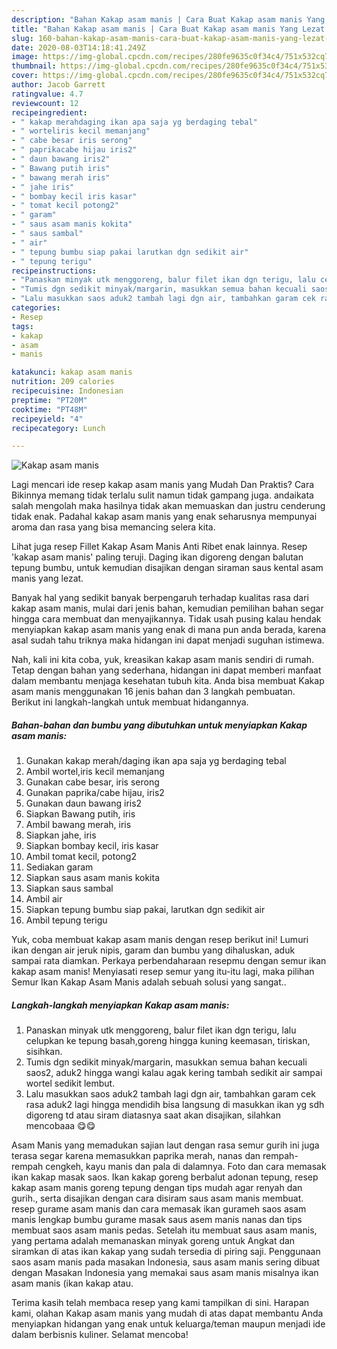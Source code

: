 ```yaml
---
description: "Bahan Kakap asam manis | Cara Buat Kakap asam manis Yang Lezat Sekali"
title: "Bahan Kakap asam manis | Cara Buat Kakap asam manis Yang Lezat Sekali"
slug: 160-bahan-kakap-asam-manis-cara-buat-kakap-asam-manis-yang-lezat-sekali
date: 2020-08-03T14:18:41.249Z
image: https://img-global.cpcdn.com/recipes/280fe9635c0f34c4/751x532cq70/kakap-asam-manis-foto-resep-utama.jpg
thumbnail: https://img-global.cpcdn.com/recipes/280fe9635c0f34c4/751x532cq70/kakap-asam-manis-foto-resep-utama.jpg
cover: https://img-global.cpcdn.com/recipes/280fe9635c0f34c4/751x532cq70/kakap-asam-manis-foto-resep-utama.jpg
author: Jacob Garrett
ratingvalue: 4.7
reviewcount: 12
recipeingredient:
- " kakap merahdaging ikan apa saja yg berdaging tebal"
- " worteliris kecil memanjang"
- " cabe besar iris serong"
- " paprikacabe hijau iris2"
- " daun bawang iris2"
- " Bawang putih iris"
- " bawang merah iris"
- " jahe iris"
- " bombay kecil iris kasar"
- " tomat kecil potong2"
- " garam"
- " saus asam manis kokita"
- " saus sambal"
- " air"
- " tepung bumbu siap pakai larutkan dgn sedikit air"
- " tepung terigu"
recipeinstructions:
- "Panaskan minyak utk menggoreng, balur filet ikan dgn terigu, lalu celupkan ke tepung basah,goreng hingga kuning keemasan, tiriskan, sisihkan."
- "Tumis dgn sedikit minyak/margarin, masukkan semua bahan kecuali saos2, aduk2 hingga wangi kalau agak kering tambah sedikit air sampai wortel sedikit lembut."
- "Lalu masukkan saos aduk2 tambah lagi dgn air, tambahkan garam cek rasa aduk2 lagi hingga mendidih bisa langsung di masukkan ikan yg sdh digoreng td atau siram diatasnya saat akan disajikan, silahkan mencobaaa 😋😋"
categories:
- Resep
tags:
- kakap
- asam
- manis

katakunci: kakap asam manis 
nutrition: 209 calories
recipecuisine: Indonesian
preptime: "PT20M"
cooktime: "PT48M"
recipeyield: "4"
recipecategory: Lunch

---
```



![Kakap asam manis](https://img-global.cpcdn.com/recipes/280fe9635c0f34c4/751x532cq70/kakap-asam-manis-foto-resep-utama.jpg)

Lagi mencari ide resep kakap asam manis yang Mudah Dan Praktis? Cara Bikinnya memang tidak terlalu sulit namun tidak gampang juga. andaikata salah mengolah maka hasilnya tidak akan memuaskan dan justru cenderung tidak enak. Padahal kakap asam manis yang enak seharusnya mempunyai aroma dan rasa yang bisa memancing selera kita.

Lihat juga resep Fillet Kakap Asam Manis Anti Ribet enak lainnya. Resep &#39;kakap asam manis&#39; paling teruji. Daging ikan digoreng dengan balutan tepung bumbu, untuk kemudian disajikan dengan siraman saus kental asam manis yang lezat.

Banyak hal yang sedikit banyak berpengaruh terhadap kualitas rasa dari kakap asam manis, mulai dari jenis bahan, kemudian pemilihan bahan segar hingga cara membuat dan menyajikannya. Tidak usah pusing kalau hendak menyiapkan kakap asam manis yang enak di mana pun anda berada, karena asal sudah tahu triknya maka hidangan ini dapat menjadi suguhan istimewa.


Nah, kali ini kita coba, yuk, kreasikan kakap asam manis sendiri di rumah. Tetap dengan bahan yang sederhana, hidangan ini dapat memberi manfaat dalam membantu menjaga kesehatan tubuh kita. Anda bisa membuat Kakap asam manis menggunakan 16 jenis bahan dan 3 langkah pembuatan. Berikut ini langkah-langkah untuk membuat hidangannya.

<!--inarticleads1-->

##### Bahan-bahan dan bumbu yang dibutuhkan untuk menyiapkan Kakap asam manis:

1. Gunakan  kakap merah/daging ikan apa saja yg berdaging tebal
1. Ambil  wortel,iris kecil memanjang
1. Gunakan  cabe besar, iris serong
1. Gunakan  paprika/cabe hijau, iris2
1. Gunakan  daun bawang iris2
1. Siapkan  Bawang putih, iris
1. Ambil  bawang merah, iris
1. Siapkan  jahe, iris
1. Siapkan  bombay kecil, iris kasar
1. Ambil  tomat kecil, potong2
1. Sediakan  garam
1. Siapkan  saus asam manis kokita
1. Siapkan  saus sambal
1. Ambil  air
1. Siapkan  tepung bumbu siap pakai, larutkan dgn sedikit air
1. Ambil  tepung terigu


Yuk, coba membuat kakap asam manis dengan resep berikut ini! Lumuri ikan dengan air jeruk nipis, garam dan bumbu yang dihaluskan, aduk sampai rata diamkan. Perkaya perbendaharaan resepmu dengan semur ikan kakap asam manis! Menyiasati resep semur yang itu-itu lagi, maka pilihan Semur Ikan Kakap Asam Manis adalah sebuah solusi yang sangat.. 

<!--inarticleads2-->

##### Langkah-langkah menyiapkan Kakap asam manis:

1. Panaskan minyak utk menggoreng, balur filet ikan dgn terigu, lalu celupkan ke tepung basah,goreng hingga kuning keemasan, tiriskan, sisihkan.
1. Tumis dgn sedikit minyak/margarin, masukkan semua bahan kecuali saos2, aduk2 hingga wangi kalau agak kering tambah sedikit air sampai wortel sedikit lembut.
1. Lalu masukkan saos aduk2 tambah lagi dgn air, tambahkan garam cek rasa aduk2 lagi hingga mendidih bisa langsung di masukkan ikan yg sdh digoreng td atau siram diatasnya saat akan disajikan, silahkan mencobaaa 😋😋


Asam Manis yang memadukan sajian laut dengan rasa semur gurih ini juga terasa segar karena memasukkan paprika merah, nanas dan rempah-rempah cengkeh, kayu manis dan pala di dalamnya. Foto dan cara memasak ikan kakap masak saos. Ikan kakap goreng berbalut adonan tepung, resep kakap asam manis goreng tepung dengan tips mudah agar renyah dan gurih., serta disajikan dengan cara disiram saus asam manis membuat. resep gurame asam manis dan cara memasak ikan gurameh saos asam manis lengkap bumbu gurame masak saus asem manis nanas dan tips membuat saos asam manis pedas. Setelah itu membuat saus asam manis, yang pertama adalah memanaskan minyak goreng untuk Angkat dan siramkan di atas ikan kakap yang sudah tersedia di piring saji. Penggunaan saos asam manis pada masakan Indonesia, saus asam manis sering dibuat dengan Masakan Indonesia yang memakai saus asam manis misalnya ikan asam manis (ikan kakap atau. 

Terima kasih telah membaca resep yang kami tampilkan di sini. Harapan kami, olahan Kakap asam manis yang mudah di atas dapat membantu Anda menyiapkan hidangan yang enak untuk keluarga/teman maupun menjadi ide dalam berbisnis kuliner. Selamat mencoba!
